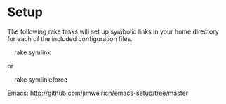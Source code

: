 # Setup

The following rake tasks will set up symbolic links in your home directory for each of the included configuration files.

    rake symlink

or

    rake symlink:force

Emacs: http://github.com/jimweirich/emacs-setup/tree/master
